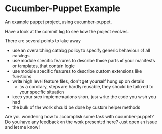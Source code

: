 # Cucumber-Puppet Example

An example puppet project, using cucumber-puppet.

Have a look at the commit log to see how the project evolves.

There are several points to take away:
* use an overarching catalog policy to specify generic behaviour of all
  catalogs
* use module specific features to describe those parts of your manifests or
  templates, that contain logic
* use module specific features to describe custom extensions like functions
* write high level feature files, don't get yourself hung up on details
  * as a corollary, steps are hardly reusable, they should be tailored to your
    specific situation
* keep your step implementations short, just write the code you wish you had
* the bulk of the work should be done by custom helper methods

Are you wondering how to accomplish some task with cucumber-puppet? Do you have
any feedback on the work presented here? Just open an issue and let me know!

